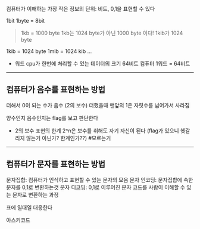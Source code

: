 컴퓨터가 이해하는 가장 작은 정보의 단위: 비트, 0,1을 표현할 수 있다

1bit
1byte = 8bit

> 1kb = 1000 byte
> 1kb는 1024 byte가 아닌 1000 byte 이다!
> 1kib가 1024 byte

1kib = 1024 byte
1mib = 1024 kib
...

- 워드
cpu가 한번에 처리할 수 있는 데이터의 크기
64비트 컴퓨터 1워드 = 64비트

---

## 컴퓨터가 음수를 표현하는 방법

더해서 0이 되는 수가 음수 (2의 보수)
더했을때 맨앞의 1은 자릿수를 넘어가서 사라짐

양수인지 음수인지는 flag를 보고 판단한다

- 2의 보수 표현의 한계
2^n은 보수를 취해도 자기 자신이 된다 (flag가 있으니 헷갈리지 않는거 아닌가? 한계인가??) #모르는거


---

## 컴퓨터가 문자를 표현하는 방법

문자집합: 컴퓨터가 인식하고 표현할 수 있는 문자의 모음
문자 인코딩: 문자집합에 속한 문자를 0,1로 변환하는것
문자 디코딩: 0,1로 이루어진 문자 코드를 사람이 이해할 수 있는 문자로 변환하는 과정

표에 일대일 대응한다

아스키코드


